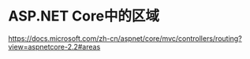 # ASP.NET Core中的区域

https://docs.microsoft.com/zh-cn/aspnet/core/mvc/controllers/routing?view=aspnetcore-2.2#areas